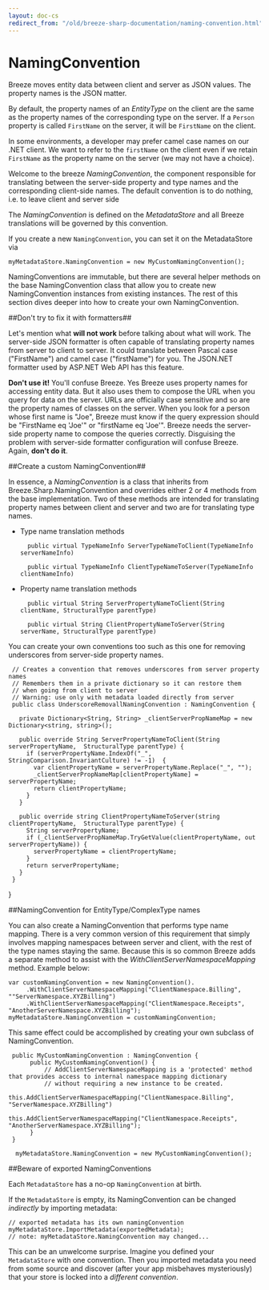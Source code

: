 ```yaml
---
layout: doc-cs
redirect_from: "/old/breeze-sharp-documentation/naming-convention.html"
---
```


# NamingConvention

Breeze moves entity data between client and server as JSON values.  The property names is the JSON matter.

By default, the property names of an *EntityType* on the client are the same as the property names of the corresponding type on the server. If a `Person` property is called `FirstName` on the server, it will be `FirstName` on the client.

In some environments, a developer may prefer camel case names on our .NET client. We want to refer to the `firstName` on the client even if we retain `FirstName` as the property name on the server (we may not have a choice).

Welcome to the breeze *NamingConvention*, the component responsible for translating between the server-side property and type names and the corresponding client-side names. The default convention is to do nothing, i.e. to leave client and server side 
    
The *NamingConvention* is defined on the *MetadataStore* and all Breeze translations will be governed by this convention.
  
If you create a new `NamingConvention`, you can set it on the MetadataStore via 

    myMetadataStore.NamingConvention = new MyCustomNamingConvention();     

NamingConventions are immutable, but there are several helper methods on the base NamingConvention class that allow you to create new NamingConvention instances from existing instances. The rest of this section dives deeper into how to create your own NamingConvention.

##Don't try to fix it with formatters##

Let's mention what **will not work** before talking about what will work. The server-side JSON formatter is often capable of translating property names from server to client to server. It could translate between Pascal case ("FirstName") and camel case ("firstName") for you. The JSON.NET formatter used by ASP.NET Web API has this feature.

**Don't use it!** You'll confuse Breeze. Yes Breeze uses property names for accessing entity data. But it also uses them to compose the URL when you query for data on the server. URLs are officially case sensitive and so are the property names of classes on the server. When you look for a person whose first name is "Joe", Breeze must know if the query expression should be "FirstName eq 'Joe'" or "firstName eq 'Joe'". Breeze needs the server-side property name to compose the queries correctly. Disguising the problem with server-side formatter configuration will confuse Breeze. Again, **don't do it**.

##Create a custom NamingConvention##

In essence, a *NamingConvention* is a class that inherits from Breeze.Sharp.NamingConvention and overrides either 2 or 4 methods from the base implementation. Two of these methods are intended for translating property names between client and server and two are for translating type names. 

- Type name translation methods
      
        public virtual TypeNameInfo ServerTypeNameToClient(TypeNameInfo serverNameInfo)      
     
        public virtual TypeNameInfo ClientTypeNameToServer(TypeNameInfo clientNameInfo) 

- Property name translation methods 

        public virtual String ServerPropertyNameToClient(String clientName, StructuralType parentType)
      
        public virtual String ClientPropertyNameToServer(String serverName, StructuralType parentType)


You can create your own conventions too such as this one for removing underscores from server-side property names.

     // Creates a convention that removes underscores from server property names
     // Remembers them in a private dictionary so it can restore them
     // when going from client to server
     // Warning: use only with metadata loaded directly from server
     public class UnderscoreRemovallNamingConvention : NamingConvention {

       private Dictionary<String, String> _clientServerPropNameMap = new  Dictionary<string, string>();

       public override String ServerPropertyNameToClient(String serverPropertyName,  StructuralType parentType) {
         if (serverPropertyName.IndexOf("_", StringComparison.InvariantCulture) != -1)  {
           var clientPropertyName = serverPropertyName.Replace("_", "");
           _clientServerPropNameMap[clientPropertyName] = serverPropertyName;
           return clientPropertyName;
         }
       }

       public override string ClientPropertyNameToServer(string clientPropertyName,  StructuralType parentType) {
         String serverPropertyName;
         if (_clientServerPropNameMap.TryGetValue(clientPropertyName, out  serverPropertyName)) {
           serverPropertyName = clientPropertyName;
         }
         return serverPropertyName;
       }
     }
   }

##NamingConvention for EntityType/ComplexType names

You can also create a NamingConvention that performs type name mapping.  There is a very common version of this requirement that simply involves mapping namespaces between server and client, with the rest of the type names staying the same. Because this is so common Breeze adds a separate method to assist with the *WithClientServerNamespaceMapping* method. Example below: 

    var customNamingConvention = new NamingConvention().
         .WithClientServerNamespaceMapping("ClientNamespace.Billing", ""ServerNamespace.XYZBilling")
         .WithClientServerNamespaceMapping("ClientNamespace.Receipts", "AnotherServerNamespace.XYZBilling");
    myMetadataStore.NamingConvention = customNamingConvention;
 
This same effect could be accomplished by creating your own subclass of NamingConvention. 

     public MyCustomNamingConvention : NamingConvention {
          public MyCustomNamingConvention() {
              // AddClientServerNamespaceMapping is a 'protected' method that provides access to internal namespace mapping dictionary
              // without requiring a new instance to be created.
              this.AddClientServerNamespaceMapping("ClientNamespace.Billing", "ServerNamespace.XYZBilling")
              this.AddClientServerNamespaceMapping("ClientNamespace.Receipts", "AnotherServerNamespace.XYZBilling");
          }     
     }

      myMetadataStore.NamingConvention = new MyCustomNamingConvention();

<a name="Beware"></a>
##Beware of exported NamingConventions

Each `MetadataStore` has a no-op `NamingConvention` at birth. 

If the `MetadataStore` is empty, its NamingConvention can be changed *indirectly* by importing metadata:

    // exported metadata has its own namingConvention
    myMetadataStore.ImportMetadata(exportedMetadata);
    // note: myMetadataStore.NamingConvention may changed...

This can be an unwelcome surprise. Imagine you defined your `MetadataStore` with one convention. Then you imported metadata you need from some source and discover (after your app misbehaves mysteriously) that your store is locked into a *different convention*.
